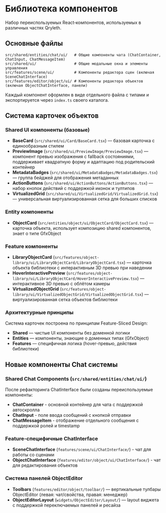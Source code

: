 # Библиотека компонентов

Набор переиспользуемых React‑компонентов, используемых в различных частях Qryleth.

## Основные файлы

```text
src/shared/entities/chat/ui/   # Общие компоненты чата (ChatContainer, ChatInput, ChatMessageItem)
src/shared/ui/                 # Общие модальные окна и элементы управления
src/features/scene/ui/         # Компоненты редактора сцен (включая SceneChatInterface)
src/features/editor/object/ui/ # Компоненты редактора объектов (включая ObjectChatInterface, панели)
```

Каждый компонент оформлен в виде отдельного файла с типами и экспортируется через `index.ts` своего каталога.

## Система карточек объектов

### Shared UI компоненты (базовые)

- **BaseCard** (`src/shared/ui/Card/BaseCard.tsx`) — базовая карточка с единообразным стилем
- **PreviewImage** (`src/shared/ui/PreviewImage/PreviewImage.tsx`) — компонент превью изображения с fallback состояниями, поддерживает квадратную форму и адаптацию под родительский контейнер
- **MetadataBadges** (`src/shared/ui/MetadataBadges/MetadataBadges.tsx`) — группа бейджей для отображения метаданных
- **ActionButtons** (`src/shared/ui/ActionButtons/ActionButtons.tsx`) — набор кнопок действий с поддержкой иконок и тултипов
- **VirtualizedGrid** (`src/shared/ui/VirtualizedGrid/VirtualizedGrid.tsx`) — универсальная виртуализированная сетка для больших списков

### Entity компоненты

- **ObjectCard** (`src/entities/object/ui/ObjectCard/ObjectCard.tsx`) — карточка объекта, использует композицию shared компонентов, знает о типе GfxObject

### Feature компоненты

- **LibraryObjectCard** (`src/features/object-library/ui/LibraryObjectCard/LibraryObjectCard.tsx`) — карточка объекта библиотеки с интерактивным 3D превью при наведении
- **HoverInteractivePreview** (`src/features/object-library/ui/LibraryObjectCard/HoverInteractivePreview.tsx`) — интерактивное 3D превью с облётом камеры
- **VirtualizedObjectGrid** (`src/features/object-library/ui/VirtualizedObjectGrid/VirtualizedObjectGrid.tsx`) — виртуализированная сетка объектов библиотеки

### Архитектурные принципы

Система карточек построена по принципам Feature-Sliced Design:
- **Shared** — чистые UI компоненты без доменной логики
- **Entities** — компоненты, знающие о доменных типах (GfxObject)
- **Features** — специфичная логика (hover-превью, действия библиотеки)

## Новые компоненты Chat системы

### Shared Chat Components (`src/shared/entities/chat/ui/`)

После рефакторинга ChatInterface были созданы переиспользуемые компоненты:

- **ChatContainer** - основной контейнер для чата с поддержкой автоскролла
- **ChatInput** - поле ввода сообщений с кнопкой отправки  
- **ChatMessageItem** - отображение отдельного сообщения с поддержкой ролей и timestamp

### Feature-специфичные ChatInterface

- **SceneChatInterface** (`features/scene/ui/ChatInterface/`) - чат для работы со сценами
- **ObjectChatInterface** (`features/editor/object/ui/ChatInterface/`) - чат для редактирования объектов

### Система панелей ObjectEditor

- **Toolbars** (`features/editor/object/toolbar/`) — вертикальные тулбары ObjectEditor (левая: чат/свойства, правая: менеджер)
- **ObjectEditorLayout** (`widgets/ObjectEditor/Layout/`) — layout виджета с поддержкой переключаемых панелей и ресайза

